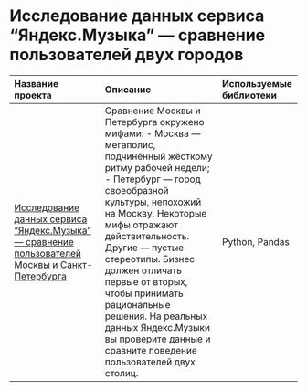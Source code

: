 # Исследование данных сервиса “Яндекс.Музыка” — сравнение пользователей двух городов

| Название проекта	 | Описание | Используемые библиотеки |
| :-------------------- | :-------------------- |:--------------------|
| [Исследование данных сервиса “Яндекс.Музыка” — сравнение пользователей Москвы и Санкт-Петербурга](https://github.com/sharovsharov/data_analyst_practicum/blob/main/big_cities_music/big_cities_music.ipynb)| Сравнение Москвы и Петербурга окружено мифами: - Москва — мегаполис, подчинённый жёсткому ритму рабочей недели; - Петербург — город своеобразной культуры, непохожий на Москву. Некоторые мифы отражают действительность. Другие — пустые стереотипы. Бизнес должен отличать первые от вторых, чтобы принимать рациональные решения. На реальных данных Яндекс.Музыки вы проверите данные и сравните поведение пользователей двух столиц. | Python, Pandas |
